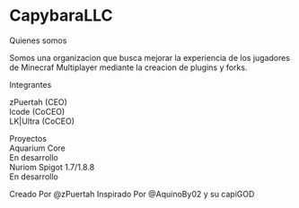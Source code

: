 # CapybaraLLC
Quienes somos

Somos una organizacion que busca mejorar la experiencia de los jugadores de Minecraf Multiplayer
mediante la creacion de plugins y forks.

Integrantes

zPuertah (CEO)
<br>
lcode (CoCEO)
<br>
LK|Ultra (CoCEO)

Proyectos
<br>
Aquarium Core
<br>
En desarrollo
<br>
Nuriom Spigot 1.7/1.8.8
<br>
En desarrollo

Creado Por @zPuertah Inspirado Por @AquinoBy02 y su capiGOD
